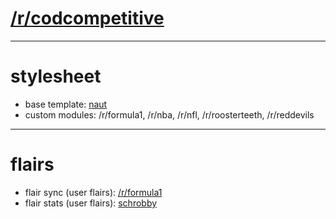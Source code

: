 # [/r/codcompetitive](http://reddit.com/r/codcompetitive)
---

# stylesheet

* base template: [naut](https://github.com/Axel--/Naut-for-reddit)
* custom modules: /r/formula1, /r/nba, /r/nfl, /r/roosterteeth, /r/reddevils

---

# flairs

* flair sync (user flairs): [/r/formula1](https://github.com/Vilkku/reddit-formula1-stylesheet)
* flair stats (user flairs): [schrobby](https://gist.github.com/schrobby/8255788)
